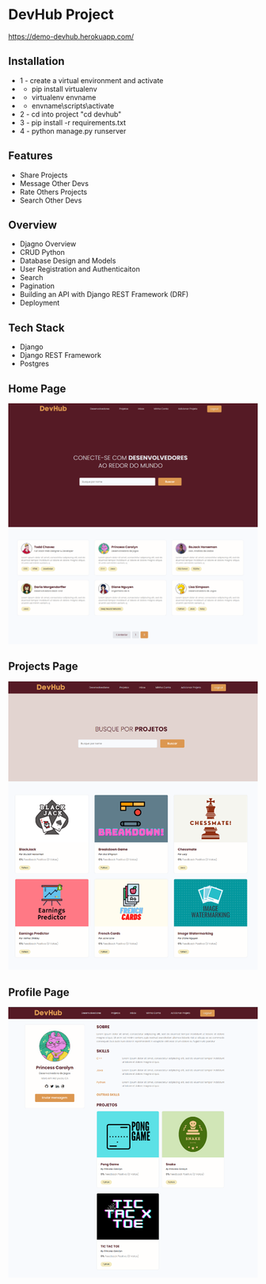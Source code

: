 # DevHub Project

https://demo-devhub.herokuapp.com/

## Installation
* 1 - create a virtual environment and activate
*  - pip install virtualenv
*  - virtualenv envname
*  - envname\scripts\activate
* 2 - cd into project "cd devhub"
* 3 - pip install -r requirements.txt
* 4 - python manage.py runserver


## Features
* Share Projects
* Message Other Devs
* Rate Others Projects
* Search Other Devs

## Overview
* Djagno Overview
* CRUD Python
* Database Design and Models
* User Registration and Authenticaiton
* Search
* Pagination
* Building an API with Django REST Framework (DRF)
* Deployment

## Tech Stack
* Django
* Django REST Framework
* Postgres

## Home Page
<img src="./resources/images/home.png">  

## Projects Page
<img src="./resources/images/projects.png">  

## Profile Page
<img src="./resources/images/profile.png">  
